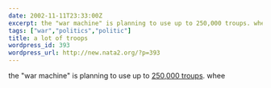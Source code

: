 ```yaml
---
date: 2002-11-11T23:33:00Z
excerpt: the "war machine" is planning to use up to 250,000 troups. whee
tags: ["war","politics","politic"]
title: a lot of troops
wordpress_id: 393
wordpress_url: http://new.nata2.org/?p=393
---
```


the "war machine" is planning to use up to <a href="http://abcnews.go.com/wire/Politics/ap20021109_1216.html">250,000 troups</a>. whee
